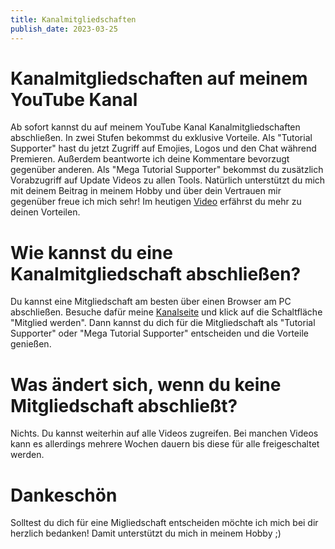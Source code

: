 ```yaml
---
title: Kanalmitgliedschaften
publish_date: 2023-03-25
---
```


# Kanalmitgliedschaften auf meinem YouTube Kanal

Ab sofort kannst du auf meinem YouTube Kanal Kanalmitgliedschaften abschließen. In zwei Stufen bekommst du exklusive Vorteile. Als "Tutorial Supporter" hast du jetzt Zugriff auf Emojies, Logos und den Chat während Premieren. Außerdem beantworte ich deine Kommentare bevorzugt gegenüber anderen. Als "Mega Tutorial Supporter" bekommst du zusätzlich Vorabzugriff auf Update Videos zu allen Tools. Natürlich unterstützt du mich mit deinem Beitrag in meinem Hobby und über dein Vertrauen mir gegenüber freue ich mich sehr! Im heutigen [Video](https://youtu.be/ZLWu1m36Ty4) erfährst du mehr zu deinen Vorteilen.

# Wie kannst du eine Kanalmitgliedschaft abschließen?

Du kannst eine Mitgliedschaft am besten über einen Browser am PC abschließen. Besuche dafür meine [Kanalseite](https://www.youtube.com/@LeoOfficeTutorials) und klick auf die Schaltfläche "Mitglied werden". Dann kannst du dich für die Mitgliedschaft als "Tutorial Supporter" oder "Mega Tutorial Supporter" entscheiden und die Vorteile genießen.

# Was ändert sich, wenn du keine Mitgliedschaft abschließt?

Nichts. Du kannst weiterhin auf alle Videos zugreifen. Bei manchen Videos kann es allerdings mehrere Wochen dauern bis diese für alle freigeschaltet werden.

# Dankeschön

Solltest du dich für eine Migliedschaft entscheiden möchte ich mich bei dir herzlich bedanken! Damit unterstützt du mich in meinem Hobby ;)
